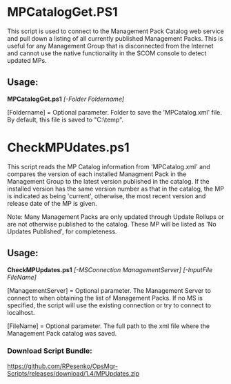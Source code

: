 
# MPCatalogGet.PS1
This script is used to connect to the Management Pack Catalog web service and pull down a listing of all currently published Management Packs.  This is useful for any Management Group that is disconnected from the Internet and cannot use the native functionality in the SCOM console to detect updated MPs.

## Usage:
**MPCatalogGet.ps1** *[-Folder Foldername]*

[Foldername] = Optional parameter.  Folder to save the 'MPCatalog.xml' file.  By default, this file is saved to "C:\temp".


# CheckMPUdates.ps1
This script reads the MP Catalog information from 'MPCatalog.xml' and compares the version of each installed Managment Pack in the Management Group to the latest version published in the catalog.  If the installed version has the same version number as that in the catalog, the MP is indicated as being 'current', otherwise, the most recent version and release date of the MP is given.  

Note: Many Management Packs are only updated through Update Rollups or are not otherwise published to the catalog.  These MP will be listed as 'No Updates Published', for completeness.

## Usage:
**CheckMPUpdates.ps1** *[-MSConnection ManagementServer] [-InputFile FileName]*

[ManagementServer] = Optional parameter.  The Management Server to connect to when obtaining the list of Management Packs.  If no MS is specified, the script will use the existing connection or try to connect to localhost.

[FileName] = Optional parameter.  The full path to the xml file where the Management Pack catalog was saved.  

### Download Script Bundle:   
https://github.com/RPesenko/OpsMgr-Scripts/releases/download/1.4/MPUpdates.zip

